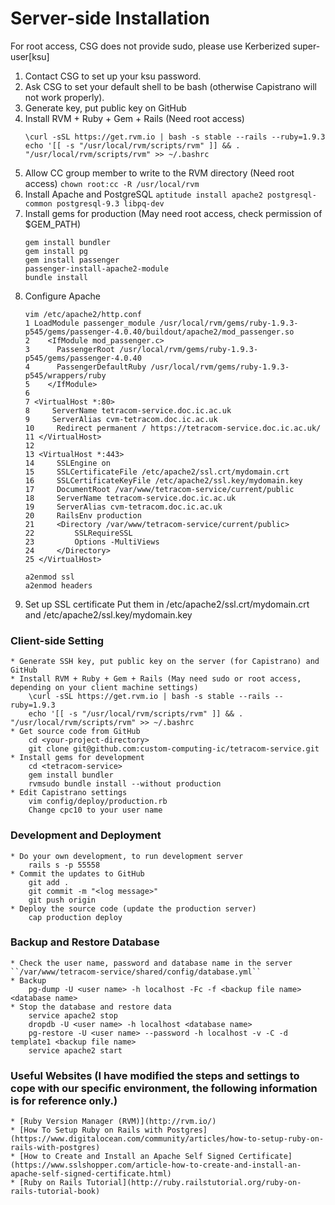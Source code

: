 
Server-side Installation 
=======================

For root access, CSG does not provide sudo, please use Kerberized super-user[ksu]

1. Contact CSG to set up your ksu password.
2. Ask CSG to set your default shell to be bash (otherwise Capistrano will not work properly).
3. Generate key, put public key on GitHub
4. Install RVM + Ruby + Gem + Rails (Need root access)
	```
	\curl -sSL https://get.rvm.io | bash -s stable --rails --ruby=1.9.3
	echo '[[ -s "/usr/local/rvm/scripts/rvm" ]] && . "/usr/local/rvm/scripts/rvm" >> ~/.bashrc
	```
5. Allow CC group member to write to the RVM directory (Need root access)
	```chown root:cc -R /usr/local/rvm```
6. Install Apache and PostgreSQL
	```aptitude install apache2 postgresql-common postgresql-9.3 libpq-dev```
7. Install gems for production (May need root access, check permission of $GEM_PATH)
	```
	gem install bundler
	gem install pg
	gem install passenger
	passenger-install-apache2-module
	bundle install
	```
8. Configure Apache
	```
	vim /etc/apache2/http.conf
	1 LoadModule passenger_module /usr/local/rvm/gems/ruby-1.9.3-p545/gems/passenger-4.0.40/buildout/apache2/mod_passenger.so
	2    <IfModule mod_passenger.c>
	3      PassengerRoot /usr/local/rvm/gems/ruby-1.9.3-p545/gems/passenger-4.0.40
	4      PassengerDefaultRuby /usr/local/rvm/gems/ruby-1.9.3-p545/wrappers/ruby
	5    </IfModule>
	6 
	7 <VirtualHost *:80>
	8     ServerName tetracom-service.doc.ic.ac.uk
	9     ServerAlias cvm-tetracom.doc.ic.ac.uk
	10     Redirect permanent / https://tetracom-service.doc.ic.ac.uk/
	11 </VirtualHost>
	12 
	13 <VirtualHost *:443>
	14     SSLEngine on
	15     SSLCertificateFile /etc/apache2/ssl.crt/mydomain.crt
	16     SSLCertificateKeyFile /etc/apache2/ssl.key/mydomain.key
	17     DocumentRoot /var/www/tetracom-service/current/public
	18     ServerName tetracom-service.doc.ic.ac.uk
	19     ServerAlias cvm-tetracom.doc.ic.ac.uk
	20     RailsEnv production
	21     <Directory /var/www/tetracom-service/current/public>  
	22         SSLRequireSSL
	23         Options -MultiViews
	24     </Directory>
	25 </VirtualHost>
	```
	```
	a2enmod ssl
	a2enmod headers
	```
9. Set up SSL certificate
	Put them in /etc/apache2/ssl.crt/mydomain.crt and /etc/apache2/ssl.key/mydomain.key

### Client-side Setting
	* Generate SSH key, put public key on the server (for Capistrano) and GitHub
	* Install RVM + Ruby + Gem + Rails (May need sudo or root access, depending on your client machine settings)
		\curl -sSL https://get.rvm.io | bash -s stable --rails --ruby=1.9.3
		echo '[[ -s "/usr/local/rvm/scripts/rvm" ]] && . "/usr/local/rvm/scripts/rvm" >> ~/.bashrc
	* Get source code from GitHub
		cd <your-project-directory>
		git clone git@github.com:custom-computing-ic/tetracom-service.git
	* Install gems for development
		cd <tetracom-service>
		gem install bundler
		rvmsudo bundle install --without production
	* Edit Capistrano settings 
		vim config/deploy/production.rb
		Change cpc10 to your user name

### Development and Deployment
	* Do your own development, to run development server
		rails s -p 55558
	* Commit the updates to GitHub
		git add .
		git commit -m "<log message>"
		git push origin
	* Deploy the source code (update the production server)
		cap production deploy

### Backup and Restore Database
	* Check the user name, password and database name in the server ``/var/www/tetracom-service/shared/config/database.yml``
	* Backup
		pg-dump -U <user name> -h localhost -Fc -f <backup file name> <database name>
	* Stop the database and restore data
		service apache2 stop
		dropdb -U <user name> -h localhost <database name>
		pg-restore -U <user name> --password -h localhost -v -C -d template1 <backup file name>
		service apache2 start
	
### Useful Websites (I have modified the steps and settings to cope with our specific environment, the following information is for reference only.)
	* [Ruby Version Manager (RVM)](http://rvm.io/)
	* [How To Setup Ruby on Rails with Postgres](https://www.digitalocean.com/community/articles/how-to-setup-ruby-on-rails-with-postgres)
	* [How to Create and Install an Apache Self Signed Certificate](https://www.sslshopper.com/article-how-to-create-and-install-an-apache-self-signed-certificate.html)
	* [Ruby on Rails Tutorial](http://ruby.railstutorial.org/ruby-on-rails-tutorial-book)
